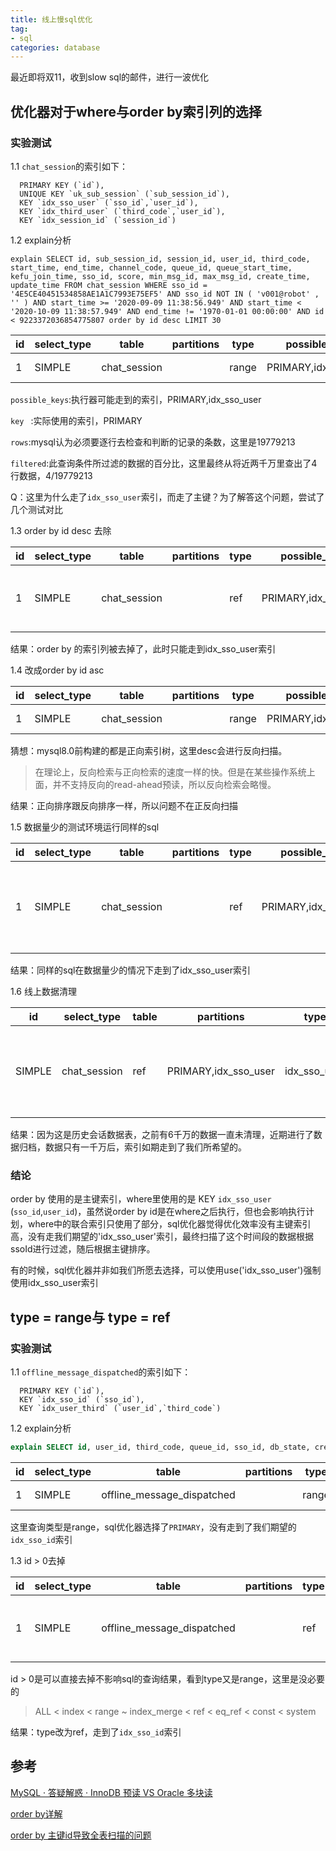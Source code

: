 ```yaml
---
title: 线上慢sql优化
tag: 
- sql
categories: database
---
```




最近即将双11，收到slow sql的邮件，进行一波优化

<!--more-->

## 优化器对于where与order by索引列的选择

### 实验测试

1.1 ``chat_session``的索引如下：

```mysql
  PRIMARY KEY (`id`),
  UNIQUE KEY `uk_sub_session` (`sub_session_id`),
  KEY `idx_sso_user` (`sso_id`,`user_id`),
  KEY `idx_third_user` (`third_code`,`user_id`),
  KEY `idx_session_id` (`session_id`)
```



1.2 explain分析

```mysql
explain SELECT id, sub_session_id, session_id, user_id, third_code, start_time, end_time, channel_code, queue_id, queue_start_time, kefu_join_time, sso_id, score, min_msg_id, max_msg_id, create_time, update_time FROM chat_session WHERE sso_id = '4E5CE40451534858AE1A1C7993E75EF5' AND sso_id NOT IN ( 'v001@robot' , '' ) AND start_time >= '2020-09-09 11:38:56.949' AND start_time < '2020-10-09 11:38:57.949' AND end_time != '1970-01-01 00:00:00' AND id < 9223372036854775807 order by id desc LIMIT 30
```

| id   | select_type | table        | partitions | type  | possible_keys        | key     | key_len | ref  | rows     | filtered | Extra       |
| ---- | ----------- | ------------ | ---------- | ----- | -------------------- | ------- | ------- | ---- | -------- | -------- | ----------- |
| 1    | SIMPLE      | chat_session |            | range | PRIMARY,idx_sso_user | PRIMARY | 8       |      | 19779213 | 0.01     | Using where |

``possible_keys``:执行器可能走到的索引，PRIMARY,idx_sso_user  

`key ` :实际使用的索引，PRIMARY

``rows``:mysql认为必须要逐行去检查和判断的记录的条数，这里是19779213

``filtered``:此查询条件所过滤的数据的百分比，这里最终从将近两千万里查出了4行数据，4/19779213



Q：这里为什么走了``idx_sso_user``索引，而走了主键？为了解答这个问题，尝试了几个测试对比



1.3 order by id desc 去除

| id   | select_type | table        | partitions | type | possible_keys        | key          | key_len | ref   | rows  | filtered | Extra                               |
| ---- | ----------- | ------------ | ---------- | ---- | -------------------- | ------------ | ------- | ----- | ----- | -------- | ----------------------------------- |
| 1    | SIMPLE      | chat_session |            | ref  | PRIMARY,idx_sso_user | idx_sso_user | 152     | const | 47788 | 5.00     | Using index  condition; Using where |

结果：order by 的索引列被去掉了，此时只能走到idx_sso_user索引

1.4 改成order by id asc

| id   | select_type | table        | partitions | type  | possible_keys        | key     | key_len | ref  | rows     | filtered | Extra       |
| ---- | ----------- | ------------ | ---------- | ----- | -------------------- | ------- | ------- | ---- | -------- | -------- | ----------- |
| 1    | SIMPLE      | chat_session |            | range | PRIMARY,idx_sso_user | PRIMARY | 8       |      | 19784763 | 0.01     | Using where |

猜想：mysql8.0前构建的都是正向索引树，这里desc会进行反向扫描。

> 在理论上，反向检索与正向检索的速度一样的快。但是在某些操作系统上面，并不支持反向的read-ahead预读，所以反向检索会略慢。

结果：正向排序跟反向排序一样，所以问题不在正反向扫描



1.5 数据量少的测试环境运行同样的sql

| id   | select_type | table        | partitions | type | possible_keys        | key          | key_len | ref   | rows | filtered | Extra                                              |
| ---- | ----------- | ------------ | ---------- | ---- | -------------------- | ------------ | ------- | ----- | ---- | -------- | -------------------------------------------------- |
| 1    | SIMPLE      | chat_session |            | ref  | PRIMARY,idx_sso_user | idx_sso_user | 152     | const | 291  | 5.00     | Using index condition; Using where; Using filesort |

结果：同样的sql在数据量少的情况下走到了idx_sso_user索引

 

1.6 线上数据清理

| id   | select_type | table | partitions | type | possible_keys | key  | key_len | ref  | rows | filtered | Extra |
| ---- | ----------- | ----- | ---------- | ---- | ------------- | ---- | ------- | ---- | ---- | -------- | ----- |
| SIMPLE | chat_session | ref  | PRIMARY,idx_sso_user | idx_sso_user | 152  | const | 691  | 5.00 | Using index  condition; Using where; Using filesort |

结果：因为这是历史会话数据表，之前有6千万的数据一直未清理，近期进行了数据归档，数据只有一千万后，索引如期走到了我们所希望的。



### 结论

order by 使用的是主键索引，where里使用的是 KEY `idx_sso_user` (`sso_id`,`user_id`)，虽然说order by id是在where之后执行，但也会影响执行计划，where中的联合索引只使用了部分，sql优化器觉得优化效率没有主键索引高，没有走我们期望的'idx_sso_user'索引，最终扫描了这个时间段的数据根据ssoId进行过滤，随后根据主键排序。

有的时候，sql优化器并非如我们所愿去选择，可以使用use('idx_sso_user')强制使用idx_sso_user索引



## type = range与 type = ref

### 实验测试

1.1 ``offline_message_dispatched``的索引如下：

```mysql
  PRIMARY KEY (`id`),
  KEY `idx_sso_id` (`sso_id`),
  KEY `idx_user_third` (`user_id`,`third_code`)
```



1.2 explain分析

```sql
explain SELECT id, user_id, third_code, queue_id, sso_id, db_state, create_time, update_time FROM offline_message_dispatched WHERE sso_id = '4D9289CEA8B44398AD955DBDFA4E4810' AND id > 0 AND db_state in ( 0 , 1 ) ORDER BY id ASC LIMIT 20
```

| id   | select_type | table                      | partitions | type  | possible_keys      | key     | key_len | ref  | rows   | filtered | Extra       |
| ---- | ----------- | -------------------------- | ---------- | ----- | ------------------ | ------- | ------- | ---- | ------ | -------- | ----------- |
| 1    | SIMPLE      | offline_message_dispatched |            | range | PRIMARY,idx_sso_id | PRIMARY | 8       |      | 402840 | 2.00     | Using where |

这里查询类型是range，sql优化器选择了``PRIMARY``，没有走到了我们期望的``idx_sso_id``索引



1.3 id > 0去掉

| id   | select_type | table                      | partitions | type | possible_keys | key        | key_len | ref   | rows  | filtered | Extra                               |
| ---- | ----------- | -------------------------- | ---------- | ---- | ------------- | ---------- | ------- | ----- | ----- | -------- | ----------------------------------- |
| 1    | SIMPLE      | offline_message_dispatched |            | ref  | idx_sso_id    | idx_sso_id | 202     | const | 10782 | 20.00    | Using index  condition; Using where |

id > 0是可以直接去掉不影响sql的查询结果，看到type又是range，这里是没必要的

> ALL < index < range ~ index_merge < ref < eq_ref < const < system

结果：type改为ref，走到了``idx_sso_id``索引

## 参考

[MySQL · 答疑解惑 · InnoDB 预读 VS Oracle 多块读](http://mysql.taobao.org/monthly/2015/05/04/)

[order by详解]( https://segmentfault.com/a/1190000015987895?utm_source=weekly&utm_medium=email&utm_campaign=email_weekly)

[order by 主键id导致全表扫描的问题](https://cloud.tencent.com/developer/article/1181275)

